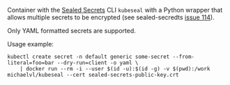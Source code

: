 Container with the [Sealed
Secrets](https://github.com/bitnami-labs/sealed-secrets) CLI `kubeseal` with a
Python wrapper that allows multiple secrets to be encrypted (see sealed-secredts
[issue 114](https://github.com/bitnami-labs/sealed-secrets/issues/114)).

Only YAML formatted secrets are supported.

Usage example:

```console
kubectl create secret -n default generic some-secret --from-literal=foo=bar --dry-run=client -o yaml \
    | docker run --rm -i --user $(id -u):$(id -g) -v $(pwd):/work michaelvl/kubeseal --cert sealed-secrets-public-key.crt
```
